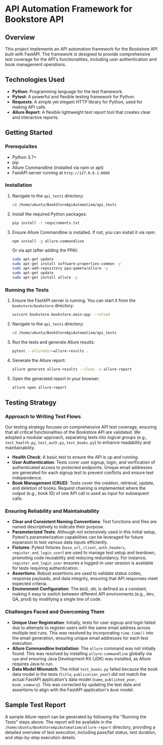 # API Automation Framework for Bookstore API

## Overview

This project implements an API automation framework for the Bookstore API built with FastAPI. The framework is designed to provide comprehensive test coverage for the API's functionalities, including user authentication and book management operations.

## Technologies Used

- **Python**: Programming language for the test framework.
- **Pytest**: A powerful and flexible testing framework for Python.
- **Requests**: A simple yet elegant HTTP library for Python, used for making API calls.
- **Allure Report**: A flexible lightweight test report tool that creates clear and interactive reports.

## Getting Started

### Prerequisites

- Python 3.7+
- pip
- Allure Commandline (installed via npm or apt)
- FastAPI server running at `http://127.0.0.1:8000`

### Installation

1.  Navigate to the `api_tests` directory:

    ```bash
    cd /home/ubuntu/BookStoreApiAutomatiom/api_tests
    ```

2.  Install the required Python packages:

    ```bash
    pip install -r requirements.txt
    ```

3.  Ensure Allure Commandline is installed. If not, you can install it via npm:

    ```bash
    npm install -g allure-commandline
    ```
    Or via apt (after adding the PPA):
    ```bash
    sudo apt-get update
    sudo apt-get install software-properties-common -y
    sudo apt-add-repository ppa:qameta/allure -y
    sudo apt-get update
    sudo apt-get install allure -y
    ```

### Running the Tests

1.  Ensure the FastAPI server is running. You can start it from the `bookstore/bookstore` directory:

    ```bash
    uvicorn bookstore.bookstore.main:app --reload
    ```

2.  Navigate to the `api_tests` directory:

    ```bash
    cd /home/ubuntu/BookStoreApiAutomatiom/api_tests
    ```

3.  Run the tests and generate Allure results:

    ```bash
    pytest --alluredir=allure-results .
    ```

4.  Generate the Allure report:

    ```bash
    allure generate allure-results --clean -o allure-report
    ```

5.  Open the generated report in your browser:

    ```bash
    allure open allure-report
    ```

## Testing Strategy

### Approach to Writing Test Flows

Our testing strategy focuses on comprehensive API test coverage, ensuring that all critical functionalities of the Bookstore API are validated. We adopted a modular approach, separating tests into logical groups (e.g., `test_health.py`, `test_auth.py`, `test_books.py`) to enhance readability and maintainability.

- **Health Check**: A basic test to ensure the API is up and running.
- **User Authentication**: Tests cover user signup, login, and verification of authenticated access to protected endpoints. Unique email addresses are generated for each signup test to prevent conflicts and ensure test independence.
- **Book Management (CRUD)**: Tests cover the creation, retrieval, update, and deletion of books. Request chaining is implemented where the output (e.g., book ID) of one API call is used as input for subsequent calls.

### Ensuring Reliability and Maintainability

- **Clear and Consistent Naming Conventions**: Test functions and files are named descriptively to indicate their purpose.
- **Parameterized Tests**: Although not extensively used in this initial setup, Pytest's parameterization capabilities can be leveraged for future expansion to test various data inputs efficiently.
- **Fixtures**: Pytest fixtures (`base_url`, `client`, `auth_headers`, `register_and_login_user`) are used to manage test setup and teardown, promoting code reusability and reducing redundancy. For instance, `register_and_login_user` ensures a logged-in user session is available for tests requiring authentication.
- **Assertions**: Robust assertions are used to validate status codes, response payloads, and data integrity, ensuring that API responses meet expected criteria.
- **Environment Configuration**: The `BASE_URL` is defined as a constant, making it easy to switch between different API environments (e.g., dev, QA, prod) by modifying a single line of code.

### Challenges Faced and Overcoming Them

- **Unique User Registration**: Initially, tests for user signup and login failed due to attempts to register users with the same email address across multiple test runs. This was resolved by incorporating `time.time()` into the email generation, ensuring unique email addresses for each test execution.
- **Allure Commandline Installation**: The `allure` command was not initially found. This was resolved by installing `allure-commandline` globally via `npm` and ensuring Java Development Kit (JDK) was installed, as Allure requires Java to run.
- **Data Model Mismatch**: The initial `test_books.py` failed because the book data model in the tests (`title`, `publication_year`) did not match the actual FastAPI application's data model (`name`, `published_year`, `book_summary`). This was corrected by updating the test data and assertions to align with the FastAPI application's `Book` model.

## Sample Test Report

A sample Allure report can be generated by following the "Running the Tests" steps above. The report will be available in the `/home/ubuntu/BookStoreApiAutomatiom/allure-report` directory, providing a detailed overview of test execution, including pass/fail status, test duration, and step-by-step execution details.


